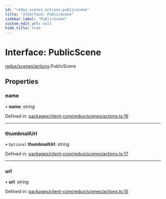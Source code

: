 ```yaml
---
id: "redux_scenes_actions.publicscene"
title: "Interface: PublicScene"
sidebar_label: "PublicScene"
custom_edit_url: null
hide_title: true
---
```


# Interface: PublicScene

[redux/scenes/actions](../modules/redux_scenes_actions.md).PublicScene

## Properties

### name

• **name**: *string*

Defined in: [packages/client-core/redux/scenes/actions.ts:16](https://github.com/xr3ngine/xr3ngine/blob/66a84a950/packages/client-core/redux/scenes/actions.ts#L16)

___

### thumbnailUrl

• `Optional` **thumbnailUrl**: *string*

Defined in: [packages/client-core/redux/scenes/actions.ts:17](https://github.com/xr3ngine/xr3ngine/blob/66a84a950/packages/client-core/redux/scenes/actions.ts#L17)

___

### url

• **url**: *string*

Defined in: [packages/client-core/redux/scenes/actions.ts:15](https://github.com/xr3ngine/xr3ngine/blob/66a84a950/packages/client-core/redux/scenes/actions.ts#L15)

